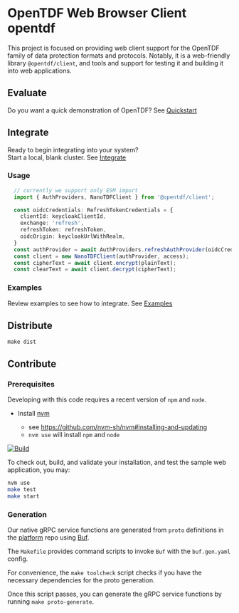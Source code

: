 # OpenTDF Web Browser Client opentdf

This project is focused on providing web client support for the OpenTDF family of data protection formats and protocols. Notably, it is a web-friendly library `@opentdf/client`, and tools and support for testing it and building it into web applications.

## Evaluate

Do you want a quick demonstration of OpenTDF? See [Quickstart](https://github.com/opentdf/opentdf/tree/main/quickstart#readme)

## Integrate

Ready to begin integrating into your system?  
Start a local, blank cluster. See [Integrate](https://github.com/opentdf/opentdf/tree/main/quickstart#readme)

### Usage

```typescript
  // currently we support only ESM import
  import { AuthProviders, NanoTDFClient } from '@opentdf/client';

  const oidcCredentials: RefreshTokenCredentials = {
    clientId: keycloakClientId,
    exchange: 'refresh',
    refreshToken: refreshToken,
    oidcOrigin: keycloakUrlWithRealm,
  }
  const authProvider = await AuthProviders.refreshAuthProvider(oidcCredentials);
  const client = new NanoTDFClient(authProvider, access);
  const cipherText = await client.encrypt(plainText);
  const clearText = await client.decrypt(cipherText);
```
### Examples

Review examples to see how to integrate. See [Examples](https://github.com/opentdf/opentdf/tree/main/examples)

## Distribute

```shell
make dist
```

## Contribute

### Prerequisites

Developing with this code requires a recent version of `npm` and `node`.

- Install [nvm](https://github.com/nvm-sh/nvm#readme)

    - see https://github.com/nvm-sh/nvm#installing-and-updating
    - `nvm use` will install `npm` and `node`

[![Build](https://github.com/opentdf/client-web/actions/workflows/build.yaml/badge.svg)](https://github.com/opentdf/client-web/actions/workflows/build.yaml)

To check out, build, and validate your installation, and test the sample web application, you may:

```sh
nvm use
make test
make start
```

### Generation

Our native gRPC service functions are generated from `proto` definitions in the [platform](https://github.com/opentdf/platform) repo using [Buf](https://buf.build/docs/introduction).

The `Makefile` provides command scripts to invoke `Buf` with the `buf.gen.yaml` config.

For convenience, the `make toolcheck` script checks if you have the necessary dependencies for the proto generation.

Once this script passes, you can generate the gRPC service functions by running `make proto-generate`.